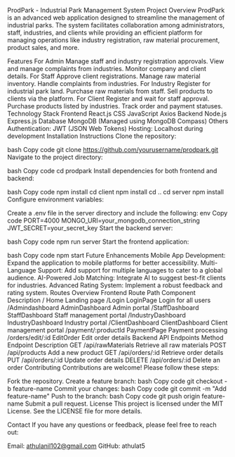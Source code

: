ProdPark - Industrial Park Management System
Project Overview
ProdPark is an advanced web application designed to streamline the management of industrial parks. The system facilitates collaboration among administrators, staff, industries, and clients while providing an efficient platform for managing operations like industry registration, raw material procurement, product sales, and more.

Features
For Admin
Manage staff and industry registration approvals.
View and manage complaints from industries.
Monitor company and client details.
For Staff
Approve client registrations.
Manage raw material inventory.
Handle complaints from industries.
For Industry
Register for industrial park land.
Purchase raw materials from staff.
Sell products to clients via the platform.
For Client
Register and wait for staff approval.
Purchase products listed by industries.
Track order and payment statuses.
Technology Stack
Frontend
React.js
CSS
JavaScript
Axios
Backend
Node.js
Express.js
Database
MongoDB (Managed using MongoDB Compass)
Others
Authentication: JWT (JSON Web Tokens)
Hosting: Localhost during development
Installation Instructions
Clone the repository:

bash
Copy code
git clone https://github.com/yourusername/prodpark.git
Navigate to the project directory:

bash
Copy code
cd prodpark
Install dependencies for both frontend and backend:

bash
Copy code
npm install
cd client
npm install
cd ..
cd server
npm install
Configure environment variables:

Create a .env file in the server directory and include the following:
env
Copy code
PORT=4000
MONGO_URI=your_mongodb_connection_string
JWT_SECRET=your_secret_key
Start the backend server:

bash
Copy code
npm run server
Start the frontend application:

bash
Copy code
npm start
Future Enhancements
Mobile App Development: Expand the application to mobile platforms for better accessibility.
Multi-Language Support: Add support for multiple languages to cater to a global audience.
AI-Powered Job Matching: Integrate AI to suggest best-fit clients for industries.
Advanced Rating System: Implement a robust feedback and rating system.
Routes Overview
Frontend
Route Path	Component	Description
/	Home	Landing page
/Login	LoginPage	Login for all users
/Admindashboard	AdminDashboard	Admin portal
/StaffDashboard	StaffDashboard	Staff management portal
/IndustryDashboard	IndustryDashboard	Industry portal
/ClientDashboard	ClientDashboard	Client management portal
/payment/:productId	PaymentPage	Payment processing
/orders/edit/:id	EditOrder	Edit order details
Backend API Endpoints
Method	Endpoint	Description
GET	/api/rawMaterials	Retrieve all raw materials
POST	/api/products	Add a new product
GET	/api/orders/:id	Retrieve order details
PUT	/api/orders/:id	Update order details
DELETE	/api/orders/:id	Delete an order
Contributing
Contributions are welcome! Please follow these steps:

Fork the repository.
Create a feature branch:
bash
Copy code
git checkout -b feature-name
Commit your changes:
bash
Copy code
git commit -m "Add feature-name"
Push to the branch:
bash
Copy code
git push origin feature-name
Submit a pull request.
License
This project is licensed under the MIT License. See the LICENSE file for more details.

Contact
If you have any questions or feedback, please feel free to reach out:

Email: athulanil102@gmail.com
GitHub: athulat5
